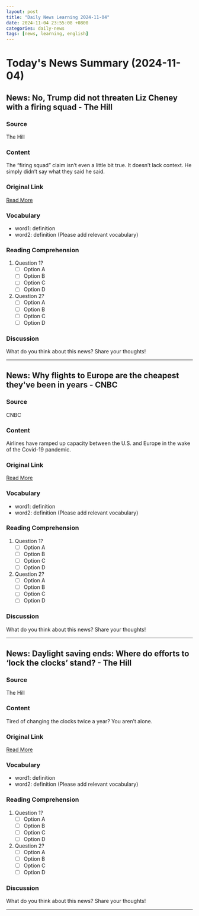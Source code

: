 ```yaml
---
layout: post
title: "Daily News Learning 2024-11-04"
date: 2024-11-04 23:55:08 +0800
categories: daily-news
tags: [news, learning, english]
---
```


# Today's News Summary (2024-11-04)

## News: No, Trump did not threaten Liz Cheney with a firing squad - The Hill

### Source
The Hill

### Content
The “firing squad” claim isn’t even a little bit true. It doesn’t lack context. He simply didn’t say what they said he said.

### Original Link
[Read More](https://thehill.com/opinion/campaign/4967807-trump-firing-squad-claims/)

### Vocabulary
- word1: definition
- word2: definition
(Please add relevant vocabulary)

### Reading Comprehension
1. Question 1?
   - [ ] Option A
   - [ ] Option B
   - [ ] Option C
   - [ ] Option D

2. Question 2?
   - [ ] Option A
   - [ ] Option B
   - [ ] Option C
   - [ ] Option D

### Discussion
What do you think about this news? Share your thoughts!

---

## News: Why flights to Europe are the cheapest they've been in years - CNBC

### Source
CNBC

### Content
Airlines have ramped up capacity between the U.S. and Europe in the wake of the Covid-19 pandemic.

### Original Link
[Read More](https://www.cnbc.com/2024/11/03/flights-to-europe-fall-to-3-year-low.html)

### Vocabulary
- word1: definition
- word2: definition
(Please add relevant vocabulary)

### Reading Comprehension
1. Question 1?
   - [ ] Option A
   - [ ] Option B
   - [ ] Option C
   - [ ] Option D

2. Question 2?
   - [ ] Option A
   - [ ] Option B
   - [ ] Option C
   - [ ] Option D

### Discussion
What do you think about this news? Share your thoughts!

---

## News: Daylight saving ends: Where do efforts to ‘lock the clocks’ stand? - The Hill

### Source
The Hill

### Content
Tired of changing the clocks twice a year? You aren’t alone.

### Original Link
[Read More](https://thehill.com/homenews/nexstar_media_wire/4957487-daylight-saving-ends-where-do-efforts-to-lock-the-clocks-stand/)

### Vocabulary
- word1: definition
- word2: definition
(Please add relevant vocabulary)

### Reading Comprehension
1. Question 1?
   - [ ] Option A
   - [ ] Option B
   - [ ] Option C
   - [ ] Option D

2. Question 2?
   - [ ] Option A
   - [ ] Option B
   - [ ] Option C
   - [ ] Option D

### Discussion
What do you think about this news? Share your thoughts!

---
